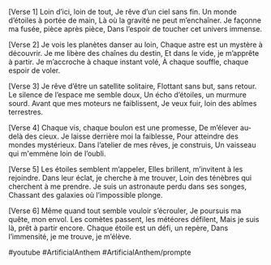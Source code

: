 
[Verse 1]
Loin d’ici, loin de tout,
Je rêve d’un ciel sans fin.
Un monde d’étoiles à portée de main,
Là où la gravité ne peut m’enchaîner.
Je façonne ma fusée, pièce après pièce,
Dans l’espoir de toucher cet univers immense.

[Verse 2]
Je vois les planètes danser au loin,
Chaque astre est un mystère à découvrir.
Je me libère des chaînes du destin,
Et dans le vide, je m’apprête à partir.
Je m’accroche à chaque instant volé,
À chaque souffle, chaque espoir de voler.

[Verse 3]
Je rêve d’être un satellite solitaire,
Flottant sans but, sans retour.
Le silence de l’espace me semble doux,
Un écho d’étoiles, un murmure sourd.
Avant que mes moteurs ne faiblissent,
Je veux fuir, loin des abîmes terrestres.

[Verse 4]
Chaque vis, chaque boulon est une promesse,
De m’élever au-delà des cieux.
Je laisse derrière moi la faiblesse,
Pour atteindre des mondes mystérieux.
Dans l’atelier de mes rêves, je construis,
Un vaisseau qui m'emmène loin de l’oubli.

[Verse 5]
Les étoiles semblent m’appeler,
Elles brillent, m’invitent à les rejoindre.
Dans leur éclat, je cherche à me trouver,
Loin des ténèbres qui cherchent à me prendre.
Je suis un astronaute perdu dans ses songes,
Chassant des galaxies où l’impossible plonge.

[Verse 6]
Même quand tout semble vouloir s’écrouler,
Je poursuis ma quête, mon envol.
Les comètes passent, les météores défilent,
Mais je suis là, prêt à partir encore.
Chaque étoile est un défi, un repère,
Dans l’immensité, je me trouve, je m’élève.


#youtube
#ArtificialAnthem 
#ArtificialAnthem/prompte


